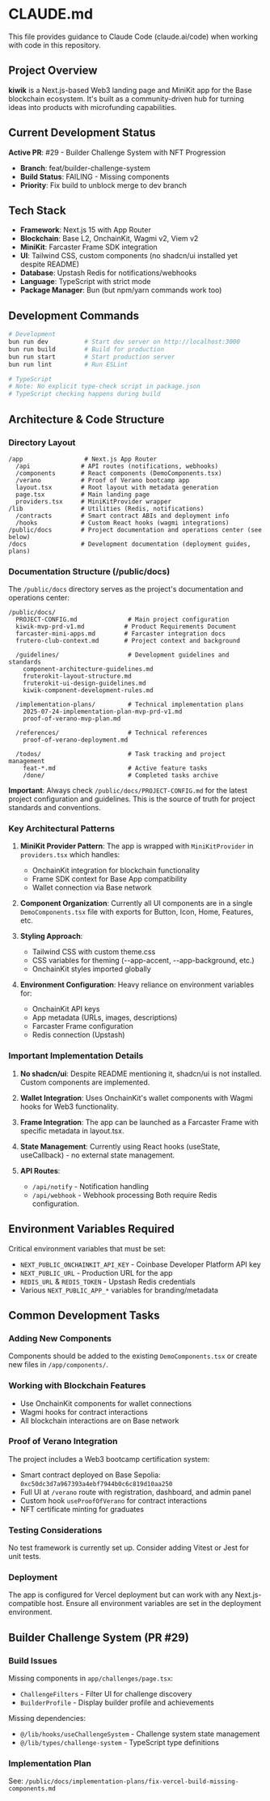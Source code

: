 # CLAUDE.md

This file provides guidance to Claude Code (claude.ai/code) when working with code in this repository.

## Project Overview

**kiwik** is a Next.js-based Web3 landing page and MiniKit app for the Base blockchain ecosystem. It's built as a community-driven hub for turning ideas into products with microfunding capabilities.

## Current Development Status

**Active PR**: #29 - Builder Challenge System with NFT Progression
- **Branch**: feat/builder-challenge-system
- **Build Status**: FAILING - Missing components
- **Priority**: Fix build to unblock merge to dev branch

## Tech Stack

- **Framework**: Next.js 15 with App Router
- **Blockchain**: Base L2, OnchainKit, Wagmi v2, Viem v2
- **MiniKit**: Farcaster Frame SDK integration
- **UI**: Tailwind CSS, custom components (no shadcn/ui installed yet despite README)
- **Database**: Upstash Redis for notifications/webhooks
- **Language**: TypeScript with strict mode
- **Package Manager**: Bun (but npm/yarn commands work too)

## Development Commands

```bash
# Development
bun run dev          # Start dev server on http://localhost:3000
bun run build        # Build for production
bun run start        # Start production server
bun run lint         # Run ESLint

# TypeScript
# Note: No explicit type-check script in package.json
# TypeScript checking happens during build
```

## Architecture & Code Structure

### Directory Layout
```
/app                 # Next.js App Router
  /api              # API routes (notifications, webhooks)
  /components       # React components (DemoComponents.tsx)
  /verano           # Proof of Verano bootcamp app
  layout.tsx        # Root layout with metadata generation
  page.tsx          # Main landing page
  providers.tsx     # MiniKitProvider wrapper
/lib                # Utilities (Redis, notifications)
  /contracts        # Smart contract ABIs and deployment info
  /hooks            # Custom React hooks (wagmi integrations)
/public/docs        # Project documentation and operations center (see below)
/docs               # Development documentation (deployment guides, plans)
```

### Documentation Structure (/public/docs)

The `/public/docs` directory serves as the project's documentation and operations center:

```
/public/docs/
  PROJECT-CONFIG.md              # Main project configuration
  kiwik-mvp-prd-v1.md           # Product Requirements Document
  farcaster-mini-apps.md        # Farcaster integration docs
  frutero-club-context.md       # Project context and background
  
  /guidelines/                   # Development guidelines and standards
    component-architecture-guidelines.md
    fruterokit-layout-structure.md
    fruterokit-ui-design-guidelines.md
    kiwik-component-development-rules.md
    
  /implementation-plans/         # Technical implementation plans
    2025-07-24-implementation-plan-mvp-prd-v1.md
    proof-of-verano-mvp-plan.md
    
  /references/                   # Technical references
    proof-of-verano-deployment.md
    
  /todos/                        # Task tracking and project management
    feat-*.md                    # Active feature tasks
    /done/                       # Completed tasks archive
```

**Important**: Always check `/public/docs/PROJECT-CONFIG.md` for the latest project configuration and guidelines. This is the source of truth for project standards and conventions.

### Key Architectural Patterns

1. **MiniKit Provider Pattern**: The app is wrapped with `MiniKitProvider` in `providers.tsx` which handles:
   - OnchainKit integration for blockchain functionality
   - Frame SDK context for Base App compatibility
   - Wallet connection via Base network

2. **Component Organization**: Currently all UI components are in a single `DemoComponents.tsx` file with exports for Button, Icon, Home, Features, etc.

3. **Styling Approach**: 
   - Tailwind CSS with custom theme.css
   - CSS variables for theming (--app-accent, --app-background, etc.)
   - OnchainKit styles imported globally

4. **Environment Configuration**: Heavy reliance on environment variables for:
   - OnchainKit API keys
   - App metadata (URLs, images, descriptions)
   - Farcaster Frame configuration
   - Redis connection (Upstash)

### Important Implementation Details

1. **No shadcn/ui**: Despite README mentioning it, shadcn/ui is not installed. Custom components are implemented.

2. **Wallet Integration**: Uses OnchainKit's wallet components with Wagmi hooks for Web3 functionality.

3. **Frame Integration**: The app can be launched as a Farcaster Frame with specific metadata in layout.tsx.

4. **State Management**: Currently using React hooks (useState, useCallback) - no external state management.

5. **API Routes**: 
   - `/api/notify` - Notification handling
   - `/api/webhook` - Webhook processing
   Both require Redis configuration.

## Environment Variables Required

Critical environment variables that must be set:
- `NEXT_PUBLIC_ONCHAINKIT_API_KEY` - Coinbase Developer Platform API key
- `NEXT_PUBLIC_URL` - Production URL for the app
- `REDIS_URL` & `REDIS_TOKEN` - Upstash Redis credentials
- Various `NEXT_PUBLIC_APP_*` variables for branding/metadata

## Common Development Tasks

### Adding New Components
Components should be added to the existing `DemoComponents.tsx` or create new files in `/app/components/`.

### Working with Blockchain Features
- Use OnchainKit components for wallet connections
- Wagmi hooks for contract interactions
- All blockchain interactions are on Base network

### Proof of Verano Integration
The project includes a Web3 bootcamp certification system:
- Smart contract deployed on Base Sepolia: `0xc50dc3d7a967393a4ebf7944b0c6c819d10aa250`
- Full UI at `/verano` route with registration, dashboard, and admin panel
- Custom hook `useProofOfVerano` for contract interactions
- NFT certificate minting for graduates

### Testing Considerations
No test framework is currently set up. Consider adding Vitest or Jest for unit tests.

### Deployment
The app is configured for Vercel deployment but can work with any Next.js-compatible host. Ensure all environment variables are set in the deployment environment.

## Builder Challenge System (PR #29)

### Build Issues
Missing components in `app/challenges/page.tsx`:
- `ChallengeFilters` - Filter UI for challenge discovery
- `BuilderProfile` - Display builder profile and achievements

Missing dependencies:
- `@/lib/hooks/useChallengeSystem` - Challenge system state management
- `@/lib/types/challenge-system` - TypeScript type definitions

### Implementation Plan
See: `/public/docs/implementation-plans/fix-vercel-build-missing-components.md`